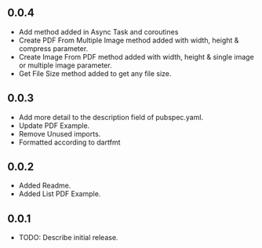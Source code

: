 ## 0.0.4

* Add method added in Async Task and coroutines
* Create PDF From Multiple Image method added with width, height & compress parameter.
* Create Image From PDF method added with width, height & single image or multiple image parameter.
* Get File Size method added to get any file size.


## 0.0.3

* Add more detail to the description field of pubspec.yaml.
* Update PDF Example.
* Remove Unused imports.
* Formatted according to dartfmt

## 0.0.2

* Added Readme.
* Added List PDF Example.


## 0.0.1

* TODO: Describe initial release.
